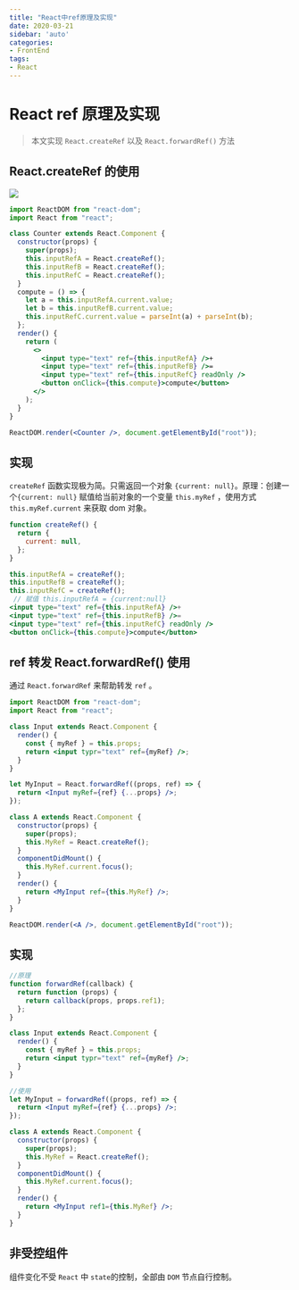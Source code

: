 ```yaml
---
title: "React中ref原理及实现"
date: 2020-03-21
sidebar: 'auto'
categories:
- FrontEnd
tags:
- React
---
```



# React ref 原理及实现

> 本文实现 `React.createRef` 以及 `React.forwardRef()` 方法



## React.createRef 的使用

![](https://my-blog-leo.oss-cn-chengdu.aliyuncs.com/react%20ref.gif)

```jsx
import ReactDOM from "react-dom";
import React from "react";

class Counter extends React.Component {
  constructor(props) {
    super(props);
    this.inputRefA = React.createRef();
    this.inputRefB = React.createRef();
    this.inputRefC = React.createRef();
  }
  compute = () => {
    let a = this.inputRefA.current.value;
    let b = this.inputRefB.current.value;
    this.inputRefC.current.value = parseInt(a) + parseInt(b);
  };
  render() {
    return (
      <>
        <input type="text" ref={this.inputRefA} />+
        <input type="text" ref={this.inputRefB} />=
        <input type="text" ref={this.inputRefC} readOnly />
        <button onClick={this.compute}>compute</button>
      </>
    );
  }
}

ReactDOM.render(<Counter />, document.getElementById("root"));
```

## 实现

`createRef` 函数实现极为简。只需返回一个对象 `{current: null}`。原理：创建一个`{current: null}` 赋值给当前对象的一个变量 `this.myRef` ，使用方式  `this.myRef.current` 来获取 dom 对象。

```jsx
function createRef() {
  return {
    current: null,
  };
}

this.inputRefA = createRef();
this.inputRefB = createRef();
this.inputRefC = createRef();
 // 赋值 this.inputRefA = {current:null}
<input type="text" ref={this.inputRefA} />+
<input type="text" ref={this.inputRefB} />=
<input type="text" ref={this.inputRefC} readOnly />
<button onClick={this.compute}>compute</button>
```



## ref 转发 React.forwardRef() 使用

通过 `React.forwardRef` 来帮助转发 `ref` 。

```jsx
import ReactDOM from "react-dom";
import React from "react";

class Input extends React.Component {
  render() {
    const { myRef } = this.props;
    return <input typr="text" ref={myRef} />;
  }
}

let MyInput = React.forwardRef((props, ref) => {
  return <Input myRef={ref} {...props} />;
});

class A extends React.Component {
  constructor(props) {
    super(props);
    this.MyRef = React.createRef();
  }
  componentDidMount() {
    this.MyRef.current.focus();
  }
  render() {
    return <MyInput ref={this.MyRef} />;
  }
}

ReactDOM.render(<A />, document.getElementById("root"));
```



## 实现

```jsx
//原理
function forwardRef(callback) {
  return function (props) {
    return callback(props, props.ref1);
  };
}

class Input extends React.Component {
  render() {
    const { myRef } = this.props;
    return <input typr="text" ref={myRef} />;
  }
}

//使用
let MyInput = forwardRef((props, ref) => {
  return <Input myRef={ref} {...props} />;
});

class A extends React.Component {
  constructor(props) {
    super(props);
    this.MyRef = React.createRef();
  }
  componentDidMount() {
    this.MyRef.current.focus();
  }
  render() {
    return <MyInput ref1={this.MyRef} />;
  }
}
```



## 非受控组件

组件变化不受 `React` 中 `state`的控制，全部由 `DOM` 节点自行控制。


